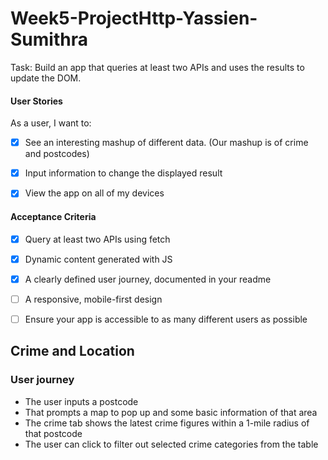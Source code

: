 # Week5-ProjectHttp-Yassien-Sumithra

Task: Build an app that queries at least two APIs and uses the results to update the DOM. 

#### User Stories

As a user, I want to:

- [x] See an interesting mashup of different data. (Our mashup is of crime and postcodes) 
- [x] Input information to change the displayed result 
- [x] View the app on all of my devices 


#### Acceptance Criteria

- [x] Query at least two APIs using fetch
- [x] Dynamic content generated with JS
- [x] A clearly defined user journey, documented in your readme
- [ ] A responsive, mobile-first design
- [ ] Ensure your app is accessible to as many different users as possible
   



## Crime and Location

### User journey

- The user inputs a postcode
- That prompts a map to pop up and some basic information of that area
- The crime tab shows the latest crime figures within a 1-mile radius of that postcode
- The user can click to filter out selected crime categories from the table
